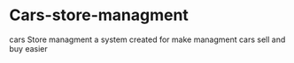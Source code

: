 # Cars-store-managment
cars Store managment a system created for make managment cars sell and buy easier
